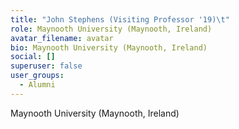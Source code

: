 ```yaml
---
title: "John Stephens (Visiting Professor '19)\t"
role: Maynooth University (Maynooth, Ireland)
avatar_filename: avatar
bio: Maynooth University (Maynooth, Ireland)
social: []
superuser: false
user_groups:
  - Alumni
---
```

Maynooth University (Maynooth, Ireland)
